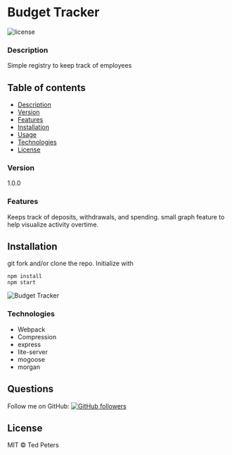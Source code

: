 # Budget Tracker
![license](https://img.shields.io/badge/license-MIT-blue)

### Description
Simple registry to keep track of employees

## Table of contents
* [Description](#Description)
* [Version](#Version)
* [Features](#Features)
* [Installation](#Installation)
* [Usage](#Usage)
* [Technologies](#Technologies)
* [License](#License)


### Version 
1.0.0

### Features
Keeps track of deposits, withdrawals, and spending. small graph feature to help visualize activity overtime.
## Installation
git fork and/or clone the repo. Initialize with 

    npm install
    npm start

![Budget Tracker]()

### Technologies
* Webpack
* Compression
* express
* lite-server
* mogoose
* morgan

## Questions
Follow me on GitHub: <a href="https://github.com/Drop-G" target="_blank">![GitHub followers](https://img.shields.io/github/followers/drop-g?label=drop-g&style=social)</a></br>

## License
MIT © Ted Peters

